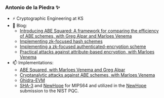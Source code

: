 ### Antonio de la Piedra ✨
- ⚡ Cryptographic Engineering at KS
- 🔭 Blog:
  * [Introducing ABE Squared: A framework for comparing the efficiency of ABE schemes, with Greg Alpar and Marloes Venema](https://research.kudelskisecurity.com/2022/09/19/introducing-abe-squared-a-framework-for-comparing-the-efficiency-of-abe-schemes/)
  * [Implementing zk-focused hash schemes](https://research.kudelskisecurity.com/2022/07/07/implementing-zk-focused-hash-schemes/) 
  * [Implementing a zk-focused authenticated-encryption scheme](https://research.kudelskisecurity.com/2022/05/02/implementing-a-zk-focused-authenticated-encryption-scheme/)
  * [Practical attacks against attribute-based encryption, with Marloes Venema](https://research.kudelskisecurity.com/2021/11/12/practical-attacks-against-attribute-based-encryption/)
 - 📫 Implementations:
   * [ABE Squared, with Marloes Venema and Greg Alpar](https://github.com/abecryptools/abe_squared)
   * [Cryptanalytic attacks against ABE schemes, with Marloes Venema](https://github.com/kudelskisecurity/abeattacks)
   * [Ghidra-EVM](https://github.com/adelapie/ghidra-evm)
   * [SHA-3](https://github.com/adelapie/SHA-3-MIPS64) and [NewHope](https://github.com/adelapie/NEW-HOPE-MIPS64) for MIPS64 and utilized in the [NewHope](https://newhopecrypto.org/) submission to the NIST PQC.


<!--
**adelapie/adelapie** is a ✨ _special_ ✨ repository because its `README.md` (this file) appears on your GitHub profile.

Here are some ideas to get you started:o

- 🔭 I’m currently working on ...
- 🌱 I’m currently learning ...
- 👯 I’m looking to collaborate on ...
- 🤔 I’m looking for help with ...
- 💬 Ask me about ...
- 📫 How to reach me: ...
- 😄 Pronouns: ...
- ⚡ Fun fact: ...
-->
